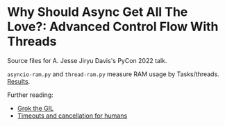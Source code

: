 # Why Should Async Get All The Love?: Advanced Control Flow With Threads

Source files for A. Jesse Jiryu Davis's PyCon 2022 talk.

`asyncio-ram.py` and `thread-ram.py` measure RAM usage by Tasks/threads.
[Results](https://docs.google.com/spreadsheets/d/15Y_t-Np96vwVikKeeNRxpReycN8RGbdAP3mgJ2kJd-Q/edit?usp=sharing).

Further reading:
* [Grok the GIL](http://bit.ly/grok-the-gil)
* [Timeouts and cancellation for humans](https://vorpus.org/blog/timeouts-and-cancellation-for-humans/)
